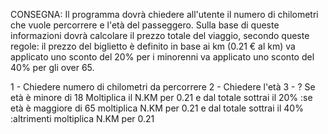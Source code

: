 CONSEGNA:
Il programma dovrà chiedere all'utente il numero di chilometri che vuole percorrere e l'età del passeggero.
Sulla base di queste informazioni dovrà calcolare il prezzo totale del viaggio, secondo queste regole:
il prezzo del biglietto è definito in base ai km (0.21 € al km)
va applicato uno sconto del 20% per i minorenni
va applicato uno sconto del 40% per gli over 65.


1 - Chiedere numero di chilometri da percorrere
2 - Chiedere l'età 
3 - ? Se età è minore di 18 Moltiplica il N.KM per 0.21 e dal totale sottrai il 20%
    :se età è maggiore di 65 moltiplica N.KM per 0.21 e dal totale sottrai il 40%
    :altrimenti moltiplica N.KM per 0.21

